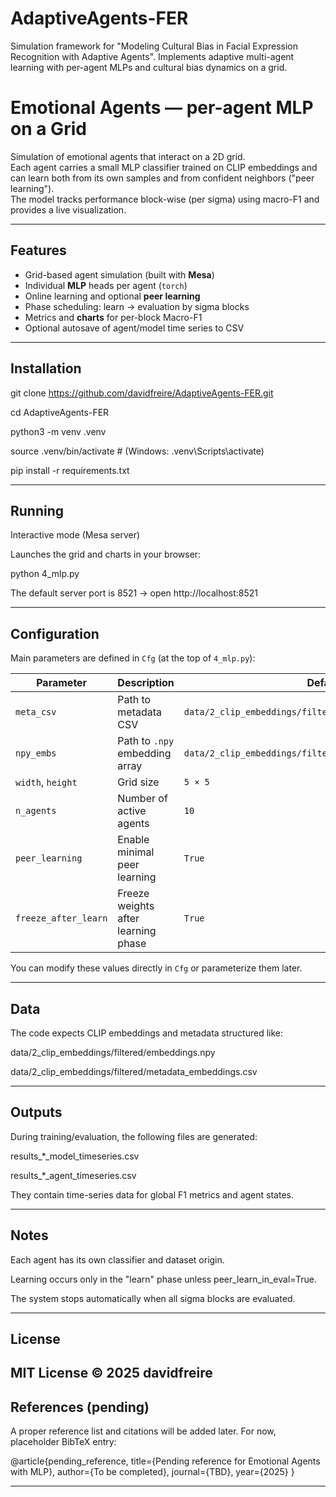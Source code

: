 # AdaptiveAgents-FER
Simulation framework for "Modeling Cultural Bias in Facial Expression Recognition with Adaptive Agents". Implements adaptive multi-agent learning with per-agent MLPs and cultural bias dynamics on a grid.


# Emotional Agents — per-agent MLP on a Grid

Simulation of emotional agents that interact on a 2D grid.  
Each agent carries a small MLP classifier trained on CLIP embeddings and can learn both from its own samples and from confident neighbors ("peer learning").  
The model tracks performance block-wise (per sigma) using macro-F1 and provides a live visualization.

---

## Features

- Grid-based agent simulation (built with **Mesa**)
- Individual **MLP** heads per agent (`torch`)
- Online learning and optional **peer learning**
- Phase scheduling: learn → evaluation by sigma blocks
- Metrics and **charts** for per-block Macro-F1
- Optional autosave of agent/model time series to CSV

---

## Installation

git clone https://github.com/davidfreire/AdaptiveAgents-FER.git

cd AdaptiveAgents-FER

python3 -m venv .venv

source .venv/bin/activate  # (Windows: .venv\Scripts\activate)

pip install -r requirements.txt

---

## Running

Interactive mode (Mesa server)

Launches the grid and charts in your browser:

python 4_mlp.py

The default server port is 8521 → open http://localhost:8521

---

## Configuration

Main parameters are defined in `Cfg` (at the top of `4_mlp.py`):

| Parameter | Description | Default |
|------------|-------------|----------|
| `meta_csv` | Path to metadata CSV | `data/2_clip_embeddings/filtered/metadata_embeddings.csv` |
| `npy_embs` | Path to `.npy` embedding array | `data/2_clip_embeddings/filtered/embeddings.npy` |
| `width`, `height` | Grid size | `5 × 5` |
| `n_agents` | Number of active agents | `10` |
| `peer_learning` | Enable minimal peer learning | `True` |
| `freeze_after_learn` | Freeze weights after learning phase | `True` |

You can modify these values directly in `Cfg` or parameterize them later.

---

## Data

The code expects CLIP embeddings and metadata structured like:

data/2_clip_embeddings/filtered/embeddings.npy

data/2_clip_embeddings/filtered/metadata_embeddings.csv

---

## Outputs

During training/evaluation, the following files are generated:

results_*_model_timeseries.csv

results_*_agent_timeseries.csv

They contain time-series data for global F1 metrics and agent states.

---

## Notes

Each agent has its own classifier and dataset origin.

Learning occurs only in the "learn" phase unless peer_learn_in_eval=True.

The system stops automatically when all sigma blocks are evaluated.

---

## License

MIT License © 2025 davidfreire
---

## References (pending)

A proper reference list and citations will be added later.
For now, placeholder BibTeX entry:

@article{pending_reference,
  title={Pending reference for Emotional Agents with MLP},
  author={To be completed},
  journal={TBD},
  year={2025}
}

---


